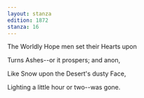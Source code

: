 ```yaml
---
layout: stanza
edition: 1872
stanza: 16
---
```


The Worldly Hope men set their Hearts upon

Turns Ashes--or it prospers; and anon,

Like Snow upon the Desert's dusty Face,

Lighting a little hour or two--was gone.